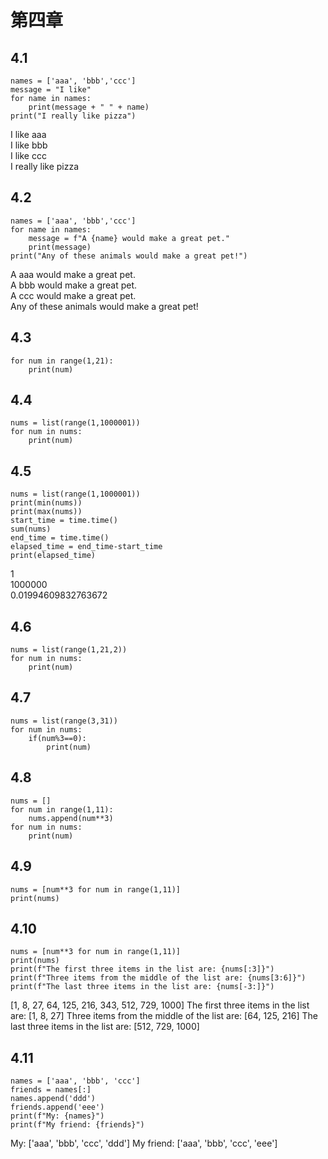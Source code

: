 #  第四章  
##  4.1  
```
names = ['aaa', 'bbb','ccc']
message = "I like"
for name in names:
    print(message + " " + name)
print("I really like pizza")
```
I like aaa    
I like bbb  
I like ccc  
I really like pizza  
##  4.2  
```
names = ['aaa', 'bbb','ccc']
for name in names:
    message = f"A {name} would make a great pet."
    print(message)
print("Any of these animals would make a great pet!")
```
A aaa would make a great pet.  
A bbb would make a great pet.  
A ccc would make a great pet.  
Any of these animals would make a great pet!  
##  4.3  
```
for num in range(1,21):
    print(num)
```
##  4.4  
```
nums = list(range(1,1000001))
for num in nums:
    print(num)
```
##  4.5  
```
nums = list(range(1,1000001))
print(min(nums))
print(max(nums))
start_time = time.time()
sum(nums)
end_time = time.time()
elapsed_time = end_time-start_time
print(elapsed_time)
```
1  
1000000  
0.01994609832763672 
##  4.6  
```
nums = list(range(1,21,2))
for num in nums:
    print(num)
```
##  4.7  
```
nums = list(range(3,31))
for num in nums:
    if(num%3==0):
        print(num)
```
##  4.8  
```
nums = []
for num in range(1,11):
    nums.append(num**3)
for num in nums:
    print(num)
```
##  4.9  
```
nums = [num**3 for num in range(1,11)]
print(nums)
```
##  4.10  
```
nums = [num**3 for num in range(1,11)]
print(nums)
print(f"The first three items in the list are: {nums[:3]}")
print(f"Three items from the middle of the list are: {nums[3:6]}")
print(f"The last three items in the list are: {nums[-3:]}")
```
[1, 8, 27, 64, 125, 216, 343, 512, 729, 1000]
The first three items in the list are: [1, 8, 27]
Three items from the middle of the list are: [64, 125, 216]
The last three items in the list are: [512, 729, 1000]
##  4.11  
```
names = ['aaa', 'bbb', 'ccc']
friends = names[:]
names.append('ddd')
friends.append('eee')
print(f"My: {names}")
print(f"My friend: {friends}")
```
My: ['aaa', 'bbb', 'ccc', 'ddd']
My friend: ['aaa', 'bbb', 'ccc', 'eee']

